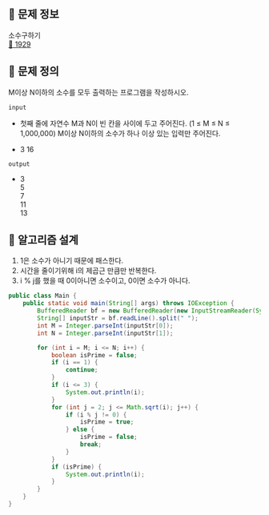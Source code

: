 ## 🌵 문제 정보
소수구하기 <br>
[🚗 1929](https://www.acmicpc.net/problem/1929)

## 🌵 문제 정의

M이상 N이하의 소수를 모두 출력하는 프로그램을 작성하시오.

`input` <br>

* 첫째 줄에 자연수 M과 N이 빈 칸을 사이에 두고 주어진다. (1 ≤ M ≤ N ≤ 1,000,000) M이상 N이하의 소수가 하나 이상 있는 입력만 주어진다.

* 3 16



`output` <br>

* 3 <br>
  5 <br>
  7 <br>
  11 <br>
  13

## 🌵 알고리즘 설계

1. 1은 소수가 아니기 때문에 패스한다.
2. 시간을 줄이기위해 i의 제곱근 만큼만 반복한다.
3. i % j를 했을 때 0이아니면 소수이고, 0이면 소수가 아니다.

```java
public class Main {
    public static void main(String[] args) throws IOException {
        BufferedReader bf = new BufferedReader(new InputStreamReader(System.in));
        String[] inputStr = bf.readLine().split(" ");
        int M = Integer.parseInt(inputStr[0]);
        int N = Integer.parseInt(inputStr[1]);

        for (int i = M; i <= N; i++) {
            boolean isPrime = false;
            if (i == 1) {
                continue;
            }
            if (i <= 3) {
                System.out.println(i);
            }
            for (int j = 2; j <= Math.sqrt(i); j++) {
                if (i % j != 0) {
                    isPrime = true;
                } else {
                    isPrime = false;
                    break;
                }
            }
            if (isPrime) {
                System.out.println(i);
            }
        }
    }
}
```